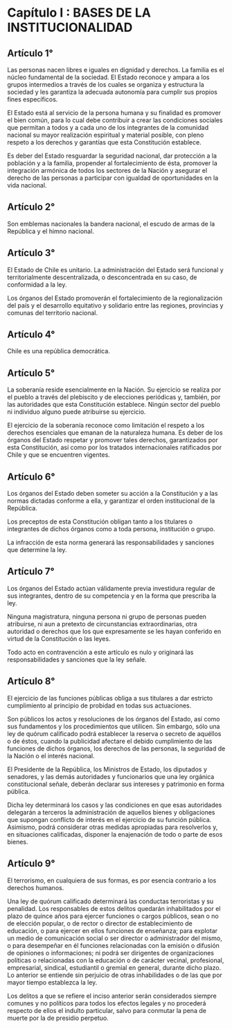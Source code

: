 # Capítulo I : BASES DE LA INSTITUCIONALIDAD

## Artículo 1°

Las personas nacen libres e iguales en dignidad y derechos. La familia
es el núcleo fundamental de la sociedad. El Estado reconoce y ampara a
los grupos intermedios a través de los cuales se organiza y estructura
la sociedad y les garantiza la adecuada autonomía para cumplir sus
propios fines específicos.

El Estado está al servicio de la persona humana y su finalidad es
promover el bien común, para lo cual debe contribuir a crear las
condiciones sociales que permitan a todos y a cada uno de los
integrantes de la comunidad nacional su mayor realización espiritual y
material posible, con pleno respeto a los derechos y garantías que esta
Constitución establece.

Es deber del Estado resguardar la seguridad nacional, dar protección a
la población y a la familia, propender al fortalecimiento de ésta,
promover la integración armónica de todos los sectores de la Nación y
asegurar el derecho de las personas a participar con igualdad de
oportunidades en la vida nacional.

## Artículo 2°

Son emblemas nacionales la bandera nacional, el escudo de armas de la
República y el himno nacional.

## Artículo 3°

El Estado de Chile es unitario. La administración del Estado será
funcional y territorialmente descentralizada, o desconcentrada en su
caso, de conformidad a la ley.

Los órganos del Estado promoverán el fortalecimiento de la
regionalización del país y el desarrollo equitativo y solidario entre
las regiones, provincias y comunas del territorio nacional.

## Artículo 4°

Chile es una república democrática.

## Artículo 5°

La soberanía reside esencialmente en la Nación. Su ejercicio se realiza
por el pueblo a través del plebiscito y de elecciones periódicas y,
también, por las autoridades que esta Constitución establece. Ningún
sector del pueblo ni individuo alguno puede atribuirse su ejercicio.

El ejercicio de la soberanía reconoce como limitación el respeto a los
derechos esenciales que emanan de la naturaleza humana. Es deber de los
órganos del Estado respetar y promover tales derechos, garantizados por
esta Constitución, así como por los tratados internacionales ratificados
por Chile y que se encuentren vigentes.

## Artículo 6°

Los órganos del Estado deben someter su acción a la Constitución y a las
normas dictadas conforme a ella, y garantizar el orden institucional de
la República.

Los preceptos de esta Constitución obligan tanto a los titulares o
integrantes de dichos órganos como a toda persona, institución o grupo.

La infracción de esta norma generará las responsabilidades y sanciones
que determine la ley.

## Artículo 7°

Los órganos del Estado actúan válidamente previa investidura regular de
sus integrantes, dentro de su competencia y en la forma que prescriba la
ley.

Ninguna magistratura, ninguna persona ni grupo de personas pueden
atribuirse, ni aun a pretexto de circunstancias extraordinarias, otra
autoridad o derechos que los que expresamente se les hayan conferido en
virtud de la Constitución o las leyes.

Todo acto en contravención a este artículo es nulo y originará las
responsabilidades y sanciones que la ley señale.

## Artículo 8°

El ejercicio de las funciones públicas obliga a sus titulares a dar
estricto cumplimiento al principio de probidad en todas sus actuaciones.

Son públicos los actos y resoluciones de los órganos del Estado, así
como sus fundamentos y los procedimientos que utilicen. Sin embargo,
sólo una ley de quórum calificado podrá establecer la reserva o secreto
de aquéllos o de éstos, cuando la publicidad afectare el debido
cumplimiento de las funciones de dichos órganos, los derechos de las
personas, la seguridad de la Nación o el interés nacional.

El Presidente de la República, los Ministros de Estado, los diputados y
senadores, y las demás autoridades y funcionarios que una ley orgánica
constitucional señale, deberán declarar sus intereses y patrimonio en
forma pública.

Dicha ley determinará los casos y las condiciones en que esas
autoridades delegarán a terceros la administración de aquellos bienes y
obligaciones que supongan conflicto de interés en el ejercicio de su
función pública. Asimismo, podrá considerar otras medidas apropiadas
para resolverlos y, en situaciones calificadas, disponer la enajenación
de todo o parte de esos bienes.

## Artículo 9°

El terrorismo, en cualquiera de sus formas, es por esencia contrario a
los derechos humanos.

Una ley de quórum calificado determinará las conductas terroristas y su
penalidad. Los responsables de estos delitos quedarán inhabilitados por
el plazo de quince años para ejercer funciones o cargos públicos, sean o
no de elección popular, o de rector o director de establecimiento de
educación, o para ejercer en ellos funciones de enseñanza; para explotar
un medio de comunicación social o ser director o administrador del
mismo, o para desempeñar en él funciones relacionadas con la emisión o
difusión de opiniones o informaciones; ni podrá ser dirigentes de
organizaciones políticas o relacionadas con la educación o de carácter
vecinal, profesional, empresarial, sindical, estudiantil o gremial en
general, durante dicho plazo. Lo anterior se entiende sin perjuicio de
otras inhabilidades o de las que por mayor tiempo establezca la ley.

Los delitos a que se refiere el inciso anterior serán considerados
siempre comunes y no políticos para todos los efectos legales y no
procederá respecto de ellos el indulto particular, salvo para conmutar
la pena de muerte por la de presidio perpetuo.

